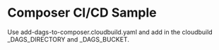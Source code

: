 # Composer CI/CD Sample

Use add-dags-to-composer.cloudbuild.yaml and add in the cloudbuild _DAGS_DIRECTORY and _DAGS_BUCKET.
